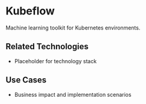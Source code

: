 # Kubeflow

Machine learning toolkit for Kubernetes environments.

## Related Technologies
- Placeholder for technology stack

## Use Cases
- Business impact and implementation scenarios
